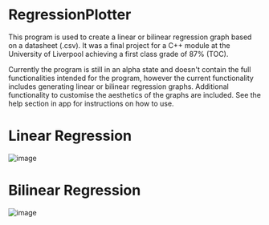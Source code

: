 # RegressionPlotter
This program is used to create a linear or bilinear regression graph based on a datasheet (.csv). It was a final project for a C++ module at the University of Liverpool achieving a first class grade of 87% (TOC).

Currently the program is still in an alpha state and doesn't contain the full functionalities intended for the program, however the current functionality includes generating linear or bilinear regression graphs. Additional functionality to customise the aesthetics of the graphs are included. See the help section in app for instructions on how to use.


# Linear Regression
![image](https://user-images.githubusercontent.com/57272355/200127079-51ac1a31-0ca6-4ef8-be07-4d629546f668.png)


# Bilinear Regression
![image](https://user-images.githubusercontent.com/57272355/200127108-b3855384-c85c-49c4-886a-1e1cde29e2cd.png)

